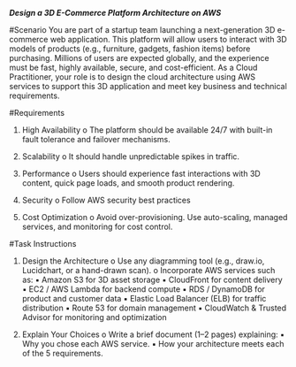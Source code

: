 ***Design a 3D E-Commerce Platform Architecture on AWS***

#Scenario
You are part of a startup team launching a next-generation 3D e-commerce web application.
This platform will allow users to interact with 3D models of products (e.g., furniture, gadgets,
fashion items) before purchasing. Millions of users are expected globally, and the experience
must be fast, highly available, secure, and cost-efficient.
As a Cloud Practitioner, your role is to design the cloud architecture using AWS services to
support this 3D application and meet key business and technical requirements.

#Requirements
1. High Availability
  o The platform should be available 24/7 with built-in fault tolerance and failover
mechanisms.

2. Scalability
  o It should handle unpredictable spikes in traffic.
3. Performance
  o Users should experience fast interactions with 3D content, quick page loads,
and smooth product rendering.

4. Security
  o Follow AWS security best practices
5. Cost Optimization
  o Avoid over-provisioning. Use auto-scaling, managed services, and monitoring
for cost control.

#Task Instructions
1. Design the Architecture
    o Use any diagramming tool (e.g., draw.io, Lucidchart, or a hand-drawn scan).
    o Incorporate AWS services such as:
  ▪ Amazon S3 for 3D asset storage
  ▪ CloudFront for content delivery
  ▪ EC2 / AWS Lambda for backend compute
  ▪ RDS / DynamoDB for product and customer data
  ▪ Elastic Load Balancer (ELB) for traffic distribution
  ▪ Route 53 for domain management
  ▪ CloudWatch & Trusted Advisor for monitoring and optimization

2. Explain Your Choices
    o Write a brief document (1–2 pages) explaining:
  ▪ Why you chose each AWS service.
  ▪ How your architecture meets each of the 5 requirements.

